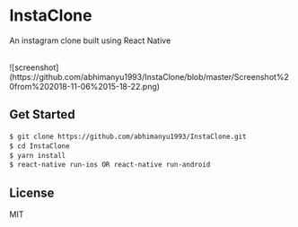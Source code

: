 # InstaClone
An instagram clone built using React Native

<br/>
![screenshot](https://github.com/abhimanyu1993/InstaClone/blob/master/Screenshot%20from%202018-11-06%2015-18-22.png)

## Get Started

```sh
$ git clone https://github.com/abhimanyu1993/InstaClone.git
$ cd InstaClone
$ yarn install
$ react-native run-ios OR react-native run-android
```

## License

MIT
